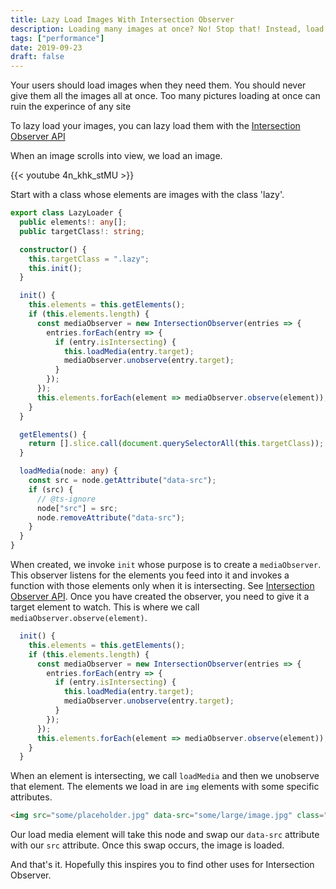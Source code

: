 ```yaml
---
title: Lazy Load Images With Intersection Observer
description: Loading many images at once? No! Stop that! Instead, load them when your user needs them. Every byte counts.
tags: ["performance"]
date: 2019-09-23
draft: false
---
```


Your users should load images when they need them. You should never give them all the images all at once. Too many pictures loading at once can ruin the experince of any site

To lazy load your images, you can lazy load them with the [Intersection Observer API](https://developer.mozilla.org/en-US/docs/Web/API/Intersection_Observer_API)

When an image scrolls into view, we load an image.

<div class="video">
{{< youtube 4n_khk_stMU >}}
</div>

Start with a class whose elements are images with the class 'lazy'.

```typescript
export class LazyLoader {
  public elements!: any[];
  public targetClass!: string;

  constructor() {
    this.targetClass = ".lazy";
    this.init();
  }

  init() {
    this.elements = this.getElements();
    if (this.elements.length) {
      const mediaObserver = new IntersectionObserver(entries => {
        entries.forEach(entry => {
          if (entry.isIntersecting) {
            this.loadMedia(entry.target);
            mediaObserver.unobserve(entry.target);
          }
        });
      });
      this.elements.forEach(element => mediaObserver.observe(element));
    }
  }

  getElements() {
    return [].slice.call(document.querySelectorAll(this.targetClass));
  }

  loadMedia(node: any) {
    const src = node.getAttribute("data-src");
    if (src) {
      // @ts-ignore
      node["src"] = src;
      node.removeAttribute("data-src");
    }
  }
}
```

When created, we invoke `init` whose purpose is to create a `mediaObserver`. This observer listens for the elements you feed into it and invokes a function with those elements only when it is intersecting. See [Intersection Observer API](https://developer.mozilla.org/en-US/docs/Web/API/Intersection_Observer_API). Once you have created the observer, you need to give it a target element to watch. This is where we call `mediaObserver.observe(element)`.

```typescript
  init() {
    this.elements = this.getElements();
    if (this.elements.length) {
      const mediaObserver = new IntersectionObserver(entries => {
        entries.forEach(entry => {
          if (entry.isIntersecting) {
            this.loadMedia(entry.target);
            mediaObserver.unobserve(entry.target);
          }
        });
      });
      this.elements.forEach(element => mediaObserver.observe(element));
    }
  }
```

When an element is intersecting, we call `loadMedia` and then we unobserve that element. The elements we load in are `img` elements with some specific attributes.

```html
<img src="some/placeholder.jpg" data-src="some/large/image.jpg" class="lazy" />
```

Our load media element will take this node and swap our `data-src` attribute with our `src` attribute. Once this swap occurs, the image is loaded.

And that's it. Hopefully this inspires you to find other uses for Intersection Observer.
